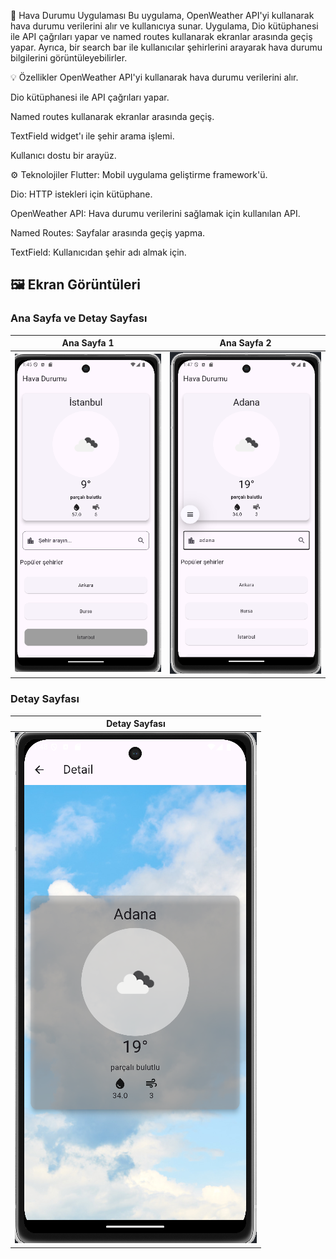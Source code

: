 📱 Hava Durumu Uygulaması
Bu uygulama, OpenWeather API'yi kullanarak hava durumu verilerini alır ve kullanıcıya sunar. Uygulama, Dio kütüphanesi ile API çağrıları yapar ve named routes kullanarak ekranlar arasında geçiş yapar. Ayrıca, bir search bar ile kullanıcılar şehirlerini arayarak hava durumu bilgilerini görüntüleyebilirler.

💡 Özellikler
OpenWeather API'yi kullanarak hava durumu verilerini alır.

Dio kütüphanesi ile API çağrıları yapar.

Named routes kullanarak ekranlar arasında geçiş.

TextField widget'ı ile şehir arama işlemi.

Kullanıcı dostu bir arayüz.

⚙️ Teknolojiler
Flutter: Mobil uygulama geliştirme framework'ü.

Dio: HTTP istekleri için kütüphane.

OpenWeather API: Hava durumu verilerini sağlamak için kullanılan API.

Named Routes: Sayfalar arasında geçiş yapma.

TextField: Kullanıcıdan şehir adı almak için.


## 🖼️ Ekran Görüntüleri

### Ana Sayfa ve Detay Sayfası

| Ana Sayfa 1 | Ana Sayfa 2 |
|-------------|-------------|
| ![Ana Sayfa 1](appscreenshots/havadurumu1.png) | ![Ana Sayfa 2](appscreenshots/havadurumu2.png) |

### Detay Sayfası

| Detay Sayfası |
|----------------|
| ![Detay Sayfası](appscreenshots/havadurumu3.png) |
